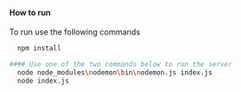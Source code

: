 #### How to run

To run use the following commands
```bash
  npm install

#### Use one of the two commands below to run the server
  node node_modules\nodemon\bin\nodemon.js index.js
  node index.js
```
